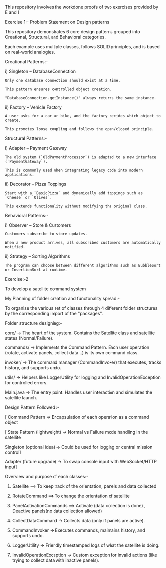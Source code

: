 This repository involves the workdone proofs of two exercises provided by E and I

Exercise 1:-  Problem Statement on Design patterns 

This repository demonstrates 6 core design patterns grouped into Creational, Structural, and Behavioral categories.

Each example uses multiple classes, follows SOLID principles, and is based on real-world analogies.


Creational Patterns:-

i) Singleton – DatabaseConnection

    Only one database connection should exist at a time.

    This pattern ensures controlled object creation.

    "DatabaseConnection.getInstance()" always returns the same instance.

ii) Factory – Vehicle Factory

    A user asks for a car or bike, and the factory decides which object to create.

    This promotes loose coupling and follows the open/closed principle.

Structural Patterns:-

i) Adapter – Payment Gateway

    The old system (`OldPaymentProcessor`) is adapted to a new interface (`PaymentGateway`).

    This is commonly used when integrating legacy code into modern applications.

ii) Decorator – Pizza Toppings

    Start with a `BasicPizza` and dynamically add toppings such as `Cheese` or `Olives`.

    This extends functionality without modifying the original class.

Behavioral Patterns:-

i) Observer – Store & Customers

    Customers subscribe to store updates.

    When a new product arrives, all subscribed customers are automatically notified.

ii) Strategy – Sorting Algorithms

    The program can choose between different algorithms such as BubbleSort or InsertionSort at runtime.


Exercise:-2 

To develop a satellite command system

My Planning of folder creation and functonality spread:-
 
   To organise the various set of classes through 4 different folder structures by the corresponding import of the "packages".

Folder structure designing:-

  core/ → The heart of the system. Contains the Satellite class and satellite states (Normal/Failure).

  commands/ → Implements the Command Pattern. Each user operation (rotate, activate panels, collect data…) is its own command class.

  invoker/ → The command manager (CommandInvoker) that executes, tracks history, and supports undo.

  utils/ → Helpers like LoggerUtility for logging and InvalidOperationException for controlled errors.

  Main.java → The entry point. Handles user interaction and simulates the satellite launch.

Design Pattern Followed :- 

   [ Command Pattern => Encapsulation of each operation as a command object
  
   [ State Pattern (lightweight) → Normal vs Failure mode handling in the satellite

   Singleton (optional idea) → Could be used for logging or central mission control]
  
   Adapter (future upgrade) → To swap console input with WebSocket/HTTP input]

Overview and purpose of each classes:-

  1) Satellite ==> To keep track of the orientation, panels and data collected
    
  3) RotateCommand ==> To change the orientation of satellite

  4) PanelActivationCommands ==> Activate (data collection is done) , Deactive panels(no data collection allowed)
     
  6) CollectDataCommand → Collects data (only if panels are active).

  7) CommandInvoker → Executes commands, maintains history, and supports undo.
     
  9) LoggerUtility → Friendly timestamped logs of what the satellite is doing.

  10) InvalidOperationException → Custom exception for invalid actions (like trying to collect data with inactive panels).


